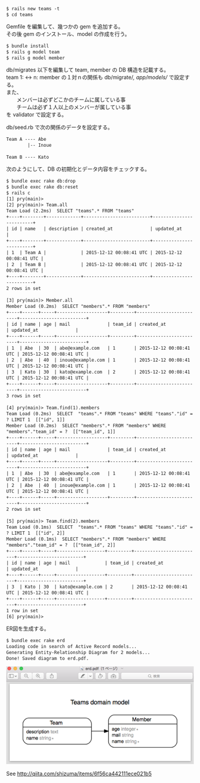 
    $ rails new teams -t  
    $ cd teams
Gemfile を編集して、幾つかの gem を追加する。  
その後 gem のインストール、model の作成を行う。  

    $ bundle install  
    $ rails g model team  
    $ rails g model member  

db/migrates 以下を編集して team, member の DB 構造を記載する。  
team 1: <-> n: member の１対ｎの関係も db/migrate/*, app/models/* で設定する。  
また、  
　　メンバーは必ずどこかのチームに属している事  
　　チームは必ず１人以上のメンバーが属している事  
を validator で設定する。  

db/seed.rb で次の関係のデータを設定する。

    Team A ---- Abe
            |-- Inoue

    Team B ---- Kato

次のようにして、DB の初期化とデータ内容をチェックする。  

    $ bundle exec rake db:drop
    $ bundle exec rake db:reset
    $ rails c
    [1] pry(main)>
    [2] pry(main)> Team.all
    Team Load (2.2ms)  SELECT "teams".* FROM "teams"
    +----+--------+-------------+-------------------------+-------------------------+
    | id | name   | description | created_at              | updated_at              |
    +----+--------+-------------+-------------------------+-------------------------+
    | 1  | Team A |             | 2015-12-12 00:08:41 UTC | 2015-12-12 00:08:41 UTC |
    | 2  | Team B |             | 2015-12-12 00:08:41 UTC | 2015-12-12 00:08:41 UTC |
    +----+--------+-------------+-------------------------+-------------------------+
    2 rows in set

    [3] pry(main)> Member.all
    Member Load (0.2ms)  SELECT "members".* FROM "members"
    +----+------+-----+-------------------+---------+-------------------------+-------------------------+
    | id | name | age | mail              | team_id | created_at              | updated_at              |
    +----+------+-----+-------------------+---------+-------------------------+-------------------------+
    | 1  | Abe  | 30  | abe@example.com   | 1       | 2015-12-12 00:08:41 UTC | 2015-12-12 00:08:41 UTC |
    | 2  | Abe  | 40  | inoue@example.com | 1       | 2015-12-12 00:08:41 UTC | 2015-12-12 00:08:41 UTC |
    | 3  | Kato | 30  | kato@example.com  | 2       | 2015-12-12 00:08:41 UTC | 2015-12-12 00:08:41 UTC |
    +----+------+-----+-------------------+---------+-------------------------+-------------------------+
    3 rows in set

    [4] pry(main)> Team.find(1).members
    Team Load (0.2ms)  SELECT  "teams".* FROM "teams" WHERE "teams"."id" = ? LIMIT 1  [["id", 1]]
    Member Load (0.2ms)  SELECT "members".* FROM "members" WHERE "members"."team_id" = ?  [["team_id", 1]]
    +----+------+-----+-------------------+---------+-------------------------+-------------------------+
    | id | name | age | mail              | team_id | created_at              | updated_at              |
    +----+------+-----+-------------------+---------+-------------------------+-------------------------+
    | 1  | Abe  | 30  | abe@example.com   | 1       | 2015-12-12 00:08:41 UTC | 2015-12-12 00:08:41 UTC |
    | 2  | Abe  | 40  | inoue@example.com | 1       | 2015-12-12 00:08:41 UTC | 2015-12-12 00:08:41 UTC |
    +----+------+-----+-------------------+---------+-------------------------+-------------------------+
    2 rows in set

    [5] pry(main)> Team.find(2).members
    Team Load (0.1ms)  SELECT  "teams".* FROM "teams" WHERE "teams"."id" = ? LIMIT 1  [["id", 2]]
    Member Load (0.1ms)  SELECT "members".* FROM "members" WHERE "members"."team_id" = ?  [["team_id", 2]]
    +----+------+-----+------------------+---------+-------------------------+-------------------------+
    | id | name | age | mail             | team_id | created_at              | updated_at              |
    +----+------+-----+------------------+---------+-------------------------+-------------------------+
    | 3  | Kato | 30  | kato@example.com | 2       | 2015-12-12 00:08:41 UTC | 2015-12-12 00:08:41 UTC |
    +----+------+-----+------------------+---------+-------------------------+-------------------------+
    1 row in set
    [6] pry(main)>


ER図を生成する。

    $ bundle exec rake erd
    Loading code in search of Active Record models...
    Generating Entity-Relationship Diagram for 2 models...
    Done! Saved diagram to erd.pdf.

![erd.pdf.png](erd.pdf.png)

See http://qiita.com/shizuma/items/6f56ca442111ece021b5
